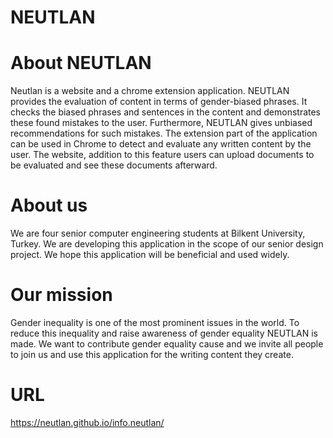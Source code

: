 # NEUTLAN

# About NEUTLAN
Neutlan is a website and a chrome extension application. NEUTLAN provides the evaluation of content in terms of gender-biased phrases. It checks the biased phrases and sentences in the content and demonstrates these found mistakes to the user. Furthermore, NEUTLAN gives unbiased recommendations for such mistakes. The extension part of the application can be used in Chrome to detect and evaluate any written content by the user. The website, addition to this feature users can upload documents to be evaluated and see these documents afterward.

# About us
We are four senior computer engineering students at Bilkent University, Turkey. We are developing this application in the scope of our senior design project. We hope this application will be beneficial and used widely.

# Our mission
Gender inequality is one of the most prominent issues in the world. To reduce this inequality and raise awareness of gender equality NEUTLAN is made. We want to contribute gender equality cause and we invite all people to join us and use this application for the writing content they create.

# URL
https://neutlan.github.io/info.neutlan/

